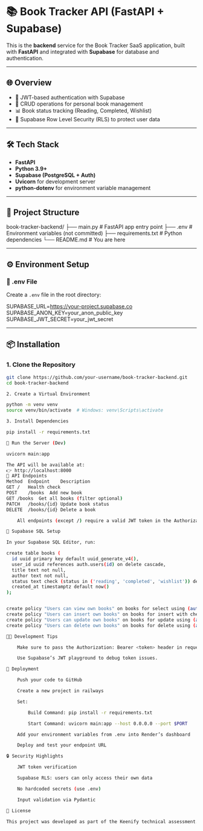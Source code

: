 
# 📚 Book Tracker API (FastAPI + Supabase)

This is the **backend** service for the Book Tracker SaaS application, built with **FastAPI** and integrated with **Supabase** for database and authentication.

---

## 🌐 Overview

- 🔐 JWT-based authentication with Supabase
- 📖 CRUD operations for personal book management
- 📊 Book status tracking (Reading, Completed, Wishlist)
- 🧼 Supabase Row Level Security (RLS) to protect user data

---

## 🛠 Tech Stack

- **FastAPI**
- **Python 3.9+**
- **Supabase (PostgreSQL + Auth)**
- **Uvicorn** for development server
- **python-dotenv** for environment variable management

---

## 📁 Project Structure

book-tracker-backend/
├── main.py # FastAPI app entry point
├── .env # Environment variables (not committed)
├── requirements.txt # Python dependencies
└── README.md # You are here


---

## ⚙️ Environment Setup

### 🔐 .env File

Create a `.env` file in the root directory:

SUPABASE_URL=https://your-project.supabase.co
SUPABASE_ANON_KEY=your_anon_public_key
SUPABASE_JWT_SECRET=your_jwt_secret

---

## 📦 Installation

### 1. Clone the Repository

```bash
git clone https://github.com/your-username/book-tracker-backend.git
cd book-tracker-backend

2. Create a Virtual Environment

python -m venv venv
source venv/bin/activate  # Windows: venv\Scripts\activate

3. Install Dependencies

pip install -r requirements.txt

🚀 Run the Server (Dev)

uvicorn main:app 

The API will be available at:
👉 http://localhost:8000
🧪 API Endpoints
Method	Endpoint	Description
GET	/	Health check
POST	/books	Add new book
GET	/books	Get all books (filter optional)
PATCH	/books/{id}	Update book status
DELETE	/books/{id}	Delete a book

    All endpoints (except /) require a valid JWT token in the Authorization header.

🧾 Supabase SQL Setup

In your Supabase SQL Editor, run:

create table books (
  id uuid primary key default uuid_generate_v4(),
  user_id uuid references auth.users(id) on delete cascade,
  title text not null,
  author text not null,
  status text check (status in ('reading', 'completed', 'wishlist')) default 'reading',
  created_at timestamptz default now()
);


create policy "Users can view own books" on books for select using (auth.uid() = user_id);
create policy "Users can insert own books" on books for insert with check (auth.uid() = user_id);
create policy "Users can update own books" on books for update using (auth.uid() = user_id);
create policy "Users can delete own books" on books for delete using (auth.uid() = user_id);

🧑‍💻 Development Tips

    Make sure to pass the Authorization: Bearer <token> header in requests.

    Use Supabase’s JWT playground to debug token issues.

🚀 Deployment 

    Push your code to GitHub

    Create a new project in railways

    Set:

        Build Command: pip install -r requirements.txt

        Start Command: uvicorn main:app --host 0.0.0.0 --port $PORT

    Add your environment variables from .env into Render’s dashboard

    Deploy and test your endpoint URL

🔒 Security Highlights

    JWT token verification

    Supabase RLS: users can only access their own data

    No hardcoded secrets (use .env)

    Input validation via Pydantic

📝 License

This project was developed as part of the Keenify technical assessment. Not intended for commercial use.
